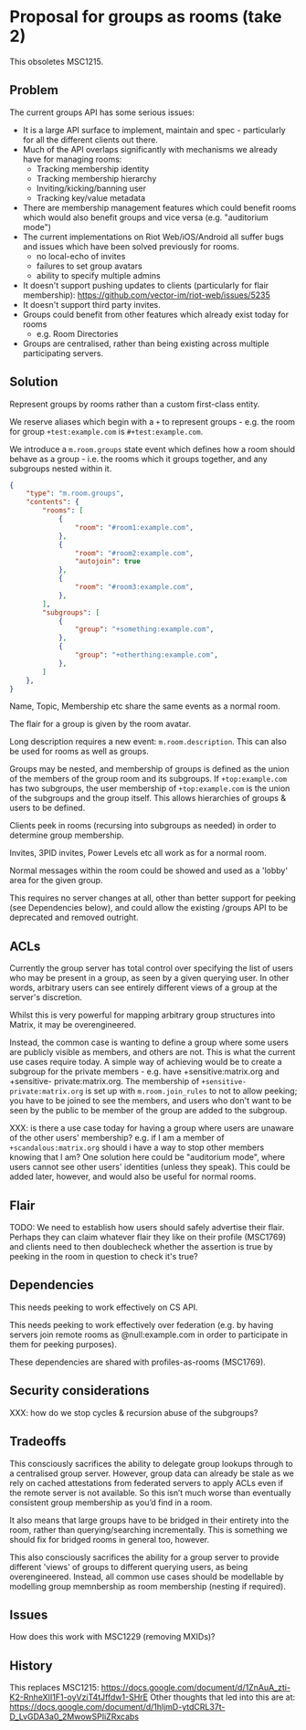 # Proposal for groups as rooms (take 2)

This obsoletes MSC1215.

## Problem

The current groups API has some serious issues:
 * It is a large API surface to implement, maintain and spec - particularly for
   all the different clients out there.
 * Much of the API overlaps significantly with mechanisms we already have for
   managing rooms:
   * Tracking membership identity
   * Tracking membership hierarchy
   * Inviting/kicking/banning user
   * Tracking key/value metadata
 * There are membership management features which could benefit rooms which
   would also benefit groups and vice versa (e.g. "auditorium mode")
 * The current implementations on Riot Web/iOS/Android all suffer bugs and
   issues which have been solved previously for rooms.
   * no local-echo of invites
   * failures to set group avatars
   * ability to specify multiple admins
 * It doesn't support pushing updates to clients (particularly for flair
   membership): https://github.com/vector-im/riot-web/issues/5235
 * It doesn't support third party invites.
 * Groups could benefit from other features which already exist today for rooms
   * e.g. Room Directories
 * Groups are centralised, rather than being existing across multiple
   participating servers.

## Solution

Represent groups by rooms rather than a custom first-class entity.

We reserve aliases which begin with a `+` to represent groups - e.g. the room
for group `+test:example.com` is `#+test:example.com`.

We introduce a `m.room.groups` state event which defines how a room should
behave as a group - i.e. the rooms which it groups together, and any subgroups
nested within it.

```json
{
    "type": "m.room.groups",
    "contents": {
        "rooms": [
            {
                "room": "#room1:example.com",
            },
            {
                "room": "#room2:example.com",
                "autojoin": true
            },
            {
                "room": "#room3:example.com",
            },
        ],
        "subgroups": [
            {
                "group": "+something:example.com",
            },
            {
                "group": "+otherthing:example.com",
            },
        ]
    },
}
```

Name, Topic, Membership etc share the same events as a normal room.

The flair for a group is given by the room avatar.

Long description requires a new event: `m.room.description`.  This can also be
used for rooms as well as groups.

Groups may be nested, and membership of groups is defined as the union of the
members of the group room and its subgroups.  If `+top:example.com` has two
subgroups, the user membership of `+top:example.com` is the union of the
subgroups and the group itself.  This allows hierarchies of groups & users to be
defined.

Clients peek in rooms (recursing into subgroups as needed) in order to determine
group membership.

Invites, 3PID invites, Power Levels etc all work as for a normal room.

Normal messages within the room could be showed and used as a 'lobby' area for
the given group.

This requires no server changes at all, other than better support for peeking
(see Dependencies below), and could allow the existing /groups API to be
deprecated and removed outright.

## ACLs

Currently the group server has total control over specifying the list of users
who may be present in a group, as seen by a given querying user. In other words,
arbitrary users can see entirely different views of a group at the server's
discretion.

Whilst this is very powerful for mapping arbitrary group structures into Matrix,
it may be overengineered.

Instead, the common case is wanting to define a group where some users are
publicly visible as members, and others are not.  This is what the current use
cases require today.  A simple way of achieving would be to create a subgroup
for the private members - e.g. have +sensitive:matrix.org and +sensitive-
private:matrix.org.  The membership of `+sensitive-private:matrix.org` is set up
with `m.room.join_rules` to not to allow peeking; you have to be joined to see
the members, and users who don't want to be seen by the public to be member of
the group are added to the subgroup.

XXX: is there a use case today for having a group where users are unaware of the
other users' membership?  e.g. if I am a member of `+scandalous:matrix.org`
should i have a way to stop other members knowing that I am?  One solution here
could be "auditorium mode", where users cannot see other users' identities
(unless they speak).   This could be added later, however, and would also be
useful for normal rooms.

## Flair

TODO: We need to establish how users should safely advertise their flair.
Perhaps they can claim whatever flair they like on their profile (MSC1769) and
clients need to then doublecheck whether the assertion is true by peeking in the
room in question to check it's true?

## Dependencies

This needs peeking to work effectively on CS API.

This needs peeking to work effectively over federation (e.g. by having servers
join remote rooms as @null:example.com in order to participate in them for
peeking purposes).

These dependencies are shared with profiles-as-rooms (MSC1769).

## Security considerations

XXX: how do we stop cycles & recursion abuse of the subgroups?

## Tradeoffs

This consciously sacrifices the ability to delegate group lookups through
to a centralised group server.  However, group data can already be stale as we
rely on cached attestations from federated servers to apply ACLs even if the
remote server is not available.  So this isn’t much worse than eventually
consistent group membership as you’d find in a room.

It also means that large groups have to be bridged in their entirety into the
room, rather than querying/searching incrementally.  This is something we should
fix for bridged rooms in general too, however.

This also consciously sacrifices the ability for a group server to provide
different 'views' of groups to different querying users, as being
overengineered.  Instead, all common use cases should be modellable by modelling
group memnbership as room membership (nesting if required).

## Issues

How does this work with MSC1229 (removing MXIDs)?

## History

This replaces MSC1215: https://docs.google.com/document/d/1ZnAuA_zti-K2-RnheXII1F1-oyVziT4tJffdw1-SHrE
Other thoughts that led into this are at: https://docs.google.com/document/d/1hljmD-ytdCRL37t-D_LvGDA3a0_2MwowSPIiZRxcabs